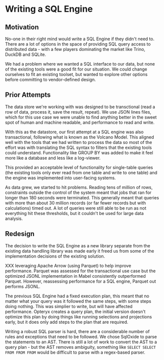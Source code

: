 # Writing a SQL Engine

## Motivation

No-one in their right mind would write a SQL Engine if they didn't need to. There are a lot of options in the space of providing SQL query access to distributed data - with a few players dominating the market like Trino, DuckDB and SQLite.

We had a problem where we wanted a SQL interface to our data, but none of the existing tools were a good fit for our situation. We could change ourselves to fit an existing toolset, but wanted to explore other options before committing to vendor-defined design.

## Prior Attempts

The data store we're working with was designed to be transctional (read a row of data, process it, save the result, repeat). We use JSON lines files, which for this use case we were unable to find anything better in the sweet spot of human and machine readable, and performance to read and write.

With this as the datastore, our first attempt at a SQL engine was also transactional, following what is known as the Volcano Model. This aligned well with the tools that we had written to process the data so most of the effort was with translating the SQL syntax to filters that the existing tools could understand. Functionality like GROUP BY was added to make it feel more like a database and less like a log-viewer.

This provided an acceptable level of functionality for single-table queries (the existing tools only ever read from one table and write to one table) and the engine was implemented into user-facing systems.

As data grew, we started to hit problems. Reading tens of million of rows, constraints outside the control of the system meant that jobs that ran for longer than 180 seconds were terminated. This generally meant that queries with more than about 30 million records (or far fewer records but with calculations) timed out. A lot of queries were still able to be run as not everything hit these thresholds, but it couldn't be used for large data analysis.

## Redesign

The decision to write the SQL Engine as a new library separate from the existing data handling library was made early it freed us from some of the implementation decisions of the existing solution.

XXX leveraging Apache Arrow (using Parquet) to help improve performance. Parquet was assessed for the transactional use case but the optimized JSONL implementation in Mabel consistently outperformed Parquet. However, reassessing performance for a SQL engine, Parquet out performs JSONL.

The previous SQL Engine had a fixed execution plan, this meant that no matter what your query was it followed the same steps, with some steps doing nothing. This was simplier to write, but will have affected performance. Opteryx creates a query plan, the initial version doesn't optimize this plan by doing things like running selections and projections early, but it does only add steps to the plan that are required. 

Writing a robust SQL parser is hard, there are a considerable number of rules and exceptions that need to be followed. We chose SqlOxide to parse the statements to an AST. There is still a lot of work to convert the AST to a query plan - but the AST removes ambiguity, something like `SELECT SELECT FROM FROM FROM` would be difficult to parse with a regex-based parser.